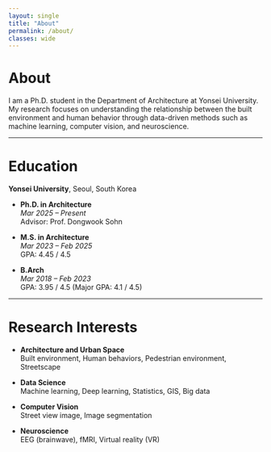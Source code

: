 ```yaml
---
layout: single
title: "About"
permalink: /about/
classes: wide
---
```



#  About

I am a Ph.D. student in the Department of Architecture at Yonsei University.  
My research focuses on understanding the relationship between the built environment and human behavior through data-driven methods such as machine learning, computer vision, and neuroscience.

---

#  Education

**Yonsei University**, Seoul, South Korea

- **Ph.D. in Architecture**  
  *Mar 2025 – Present*  
  Advisor: Prof. Dongwook Sohn

- **M.S. in Architecture**  
  *Mar 2023 – Feb 2025*  
  GPA: 4.45 / 4.5

- **B.Arch**  
  *Mar 2018 – Feb 2023*  
  GPA: 3.95 / 4.5 (Major GPA: 4.1 / 4.5)

---

#  Research Interests

- **Architecture and Urban Space**  
  Built environment, Human behaviors, Pedestrian environment, Streetscape

- **Data Science**  
  Machine learning, Deep learning, Statistics, GIS, Big data

- **Computer Vision**  
  Street view image, Image segmentation

- **Neuroscience**  
  EEG (brainwave), fMRI, Virtual reality (VR)
